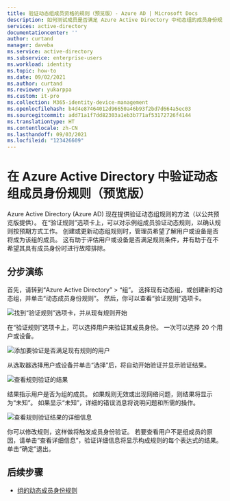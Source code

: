 ```yaml
---
title: 验证动态组成员资格的规则（预览版）- Azure AD | Microsoft Docs
description: 如何测试成员是否满足 Azure Active Directory 中动态组的成员身份规则。
services: active-directory
documentationcenter: ''
author: curtand
manager: daveba
ms.service: active-directory
ms.subservice: enterprise-users
ms.workload: identity
ms.topic: how-to
ms.date: 09/02/2021
ms.author: curtand
ms.reviewer: yukarppa
ms.custom: it-pro
ms.collection: M365-identity-device-management
ms.openlocfilehash: b4d4e87464012d96650a46b93f2bd7d664a5ec03
ms.sourcegitcommit: add71a1f7dd82303a1eb3b771af53172726f4144
ms.translationtype: HT
ms.contentlocale: zh-CN
ms.lasthandoff: 09/03/2021
ms.locfileid: "123426609"
---
```

# <a name="validate-a-dynamic-group-membership-rule-preview-in-azure-active-directory"></a>在 Azure Active Directory 中验证动态组成员身份规则（预览版）

Azure Active Directory (Azure AD) 现在提供验证动态组规则的方法（以公共预览版提供）。 在“验证规则”选项卡上，可以对示例组成员验证动态规则，以确认规则按预期方式工作。 创建或更新动态组规则时，管理员希望了解用户或设备是否将成为该组的成员。 这有助于评估用户或设备是否满足规则条件，并有助于在不希望其具有成员身份时进行故障排除。

## <a name="step-by-step-walk-through"></a>分步演练

首先，请转到“Azure Active Directory” > “组”。 选择现有动态组，或创建新的动态组，并单击“动态成员身份规则”。 然后，你可以查看“验证规则”选项卡。

![找到“验证规则”选项卡，并从现有规则开始](./media/groups-dynamic-rule-validation/validate-tab.png)

在“验证规则”选项卡上，可以选择用户来验证其成员身份。 一次可以选择 20 个用户或设备。

![添加要验证是否满足现有规则的用户](./media/groups-dynamic-rule-validation/validate-tab-add-users.png)

从选取器选择用户或设备并单击“选择”后，将自动开始验证并显示验证结果。

![查看规则验证的结果](./media/groups-dynamic-rule-validation/validate-tab-results.png)

结果指示用户是否为组的成员。 如果规则无效或出现网络问题，则结果将显示为“未知”。 如果显示“未知”，详细的错误消息将说明问题和所需的操作。

![查看规则验证结果的详细信息](./media/groups-dynamic-rule-validation/validate-tab-view-details.png)

你可以修改规则，这样做将触发成员身份验证。 若要查看用户不是组成员的原因，请单击“查看详细信息”，验证详细信息将显示构成规则的每个表达式的结果。 单击“确定”退出。

## <a name="next-steps"></a>后续步骤

- [组的动态成员身份规则](groups-dynamic-membership.md)

